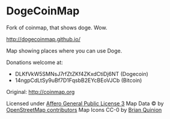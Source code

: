 DogeCoinMap
=======

Fork of coinmap, that shows doge. Wow.

<http://dogecoinmap.github.io/>

Map showing places where you can use Doge.

Donations welcome at:
* DLKfVkW5SMNsJ7rfZtZKf4ZKxdCtiDj6NT (Dogecoin)
* 14ngpCdLtSy9uBf7D1FqsbB2EYcBEoVJCb (Bitcoin)

Original: <http://coinmap.org>

Licensed under [Affero General Public License 3](http://www.gnu.org/licenses/agpl-3.0.html)
Map Data © by [OpenStreetMap contributors](http://www.openstreetmap.org/copyright)
Map Icons CC-0 by [Brian Quinion](http://www.sjjb.co.uk/mapicons/)
